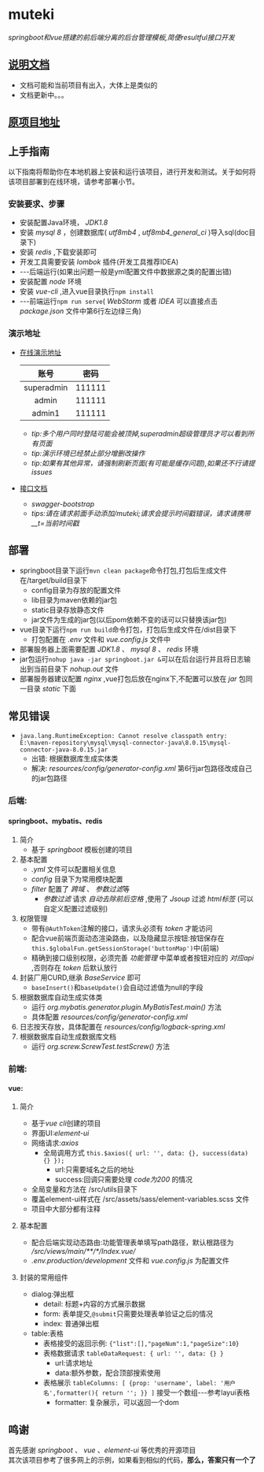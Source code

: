 # muteki
*springboot和vue搭建的前后端分离的后台管理模板,简便resultful接口开发*

## <a href="http://39.96.52.201/vuepress" target="_blank">说明文档</a>
   * 文档可能和当前项目有出入，大体上是类似的
   * 文档更新中。。。

## <a href="https://gitee.com/WeiziPlus/springboot2-vue3-old" target="_blank">原项目地址</a>

## 上手指南
以下指南将帮助你在本地机器上安装和运行该项目，进行开发和测试。关于如何将该项目部署到在线环境，请参考部署小节。
### 安装要求、步骤
   * 安装配置Java环境， *JDK1.8*
   * 安装 *mysql 8* ，创建数据库( *utf8mb4* , *utf8mb4_general_ci* )导入sql(doc目录下)
   * 安装 *redis* ,下载安装即可
   * 开发工具需要安装 *lombok* 插件(开发工具推荐IDEA)
   * ---后端运行(如果出问题一般是yml配置文件中数据源之类的配置出错)
   * 安装配置 *node* 环境
   * 安装 *vue-cli* ,进入vue目录执行`npm install`
   * ---前端运行`npm run serve`( *WebStorm* 或者 *IDEA* 可以直接点击 *package.json* 文件中第6行左边绿三角)

### 演示地址
   * [在线演示地址](http://39.96.52.201/muteki/vue)  
        
        |  账号  |  密码  |
        |  :---: | :---: |
        |  superadmin | 111111 |
        |  admin | 111111 |
        |  admin1 | 111111 |
        * *tip:多个用户同时登陆可能会被顶掉,superadmin超级管理员才可以看到所有页面*
        * *tip:演示环境已经禁止部分增删改操作*
        * *tip:如果有其他异常，请强制刷新页面(有可能是缓存问题),如果还不行请提issues*
   * [接口文档](http://39.96.52.201/muteki/doc.html)
        * *swagger-bootstrap*
        * *tips:请在请求前面手动添加/muteki;请求会提示时间戳错误，请求请携带__t=当前时间戳*

## 部署
   * springboot目录下运行`mvn clean package`命令打包,打包后生成文件在/target/build目录下
        * config目录为存放的配置文件
        * lib目录为maven依赖的jar包
        * static目录存放静态文件
        * jar文件为生成的jar包(以后pom依赖不变的话可以只替换该jar包)
   * vue目录下运行`npm run build`命令打包，打包后生成文件在/dist目录下
        * 打包配置在 *.env* 文件和 *vue.config.js* 文件中
   * 部署服务器上面需要配置 *JDK1.8* 、 *mysql 8* 、 *redis* 环境
   * jar包运行`nohup java -jar springboot.jar &`可以在后台运行并且将日志输出到当前目录下 *nohup.out* 文件
   * 部署服务器建议配置 *nginx* ,vue打包后放在nginx下,不配置可以放在 *jar* 包同一目录 *static* 下面
   
## 常见错误
   * `java.lang.RuntimeException: Cannot resolve classpath entry: E:\maven-repository\mysql\mysql-connector-java\8.0.15\mysql-connector-java-8.0.15.jar`
       * 出错: 根据数据库生成实体类
       * 解决: *resources/config/generator-config.xml* 第6行jar包路径改成自己的jar包路径
   
### 后端:
#### springboot、mybatis、redis
1. 简介
    * 基于 *springboot* 模板创建的项目
2. 基本配置
    * *.yml* 文件可以配置相关信息
    * *config* 目录下为常用模块配置
    * *filter* 配置了 *跨域* 、  *参数过滤*等
        * *参数过滤* 请求 *自动去除前后空格* ,使用了 *Jsoup* 过滤 *html标签* (可以自定义配置过滤级别)
3. 权限管理
    * 带有`@AuthToken`注解的接口，请求头必须有 *token* 才能访问
    * 配合vue前端页面动态渲染路由，以及隐藏显示按钮:按钮保存在`this.$globalFun.getSessionStorage('buttonMap')`中(前端)
    * 精确到接口级别权限，必须完善 *功能管理* 中菜单或者按钮对应的 *对应api* ,否则存在 *token* 后默认放行
4. 封装厂用CURD,继承 *BaseService* 即可
    * `baseInsert()`和`baseUpdate()`会自动过滤值为null的字段
5. 根据数据库自动生成实体类 
    * 运行 *org.mybatis.generator.plugin.MyBatisTest.main()* 方法
    * 具体配置 *resources/config/generator-config.xml* 
6. 日志按天存放，具体配置在 *resources/config/logback-spring.xml* 
7. 根据数据库自动生成数据库文档
    * 运行 *org.screw.ScrewTest.testScrew()* 方法

### 前端:
#### vue:
1. 简介
    * 基于*vue cli*创建的项目
    * 界面UI:*element-ui*
    * 网络请求:*axios*
        * 全局调用方式 `this.$axios({
                          url: '',
                          data: {},
                          success(data) {}
                     });`
            * url:只需要域名之后的地址
            * success:回调只需要处理 *code为200* 的情况
    * 全局变量和方法在 /src/utils目录下
    * 覆盖element-ui样式在 /src/assets/sass/element-variables.scss 文件
    * 项目中大部分都有注释

2. 基本配置
    * 配合后端实现动态路由:功能管理表单填写path路径，默认根路径为 _/src/views/main/**/*/Index.vue/_
    * *.env.production/development* 文件和 *vue.config.js* 为配置文件
                     
3. 封装的常用组件
    * dialog:弹出框  
        * detail: 标题+内容的方式展示数据
        * form: 表单提交,`@submit`只需要处理表单验证之后的情况
        * index: 普通弹出框
    * table:表格
        * 表格接受的返回示例: `{"list":[],"pageNum":1,"pageSize":10}`
        * 表格数据请求 `tableDataRequest: {
                                      url: '',
                                      data: {}
                        }`
            * url:请求地址
            * data:额外参数，配合顶部搜索使用
        * 表格展示 `tableColumns: [
                         {prop: 'username', label: '用户名',formatter(){
                               return '';
                         }}
                    ]` 接受一个数组---参考layui表格
            * formatter: 复杂展示，可以返回一个dom

## 鸣谢
   首先感谢 *springboot* 、 *vue* 、*element-ui* 等优秀的开源项目  
   其次该项目参考了很多网上的示例，如果看到相似的代码，**那么，答案只有一个了**